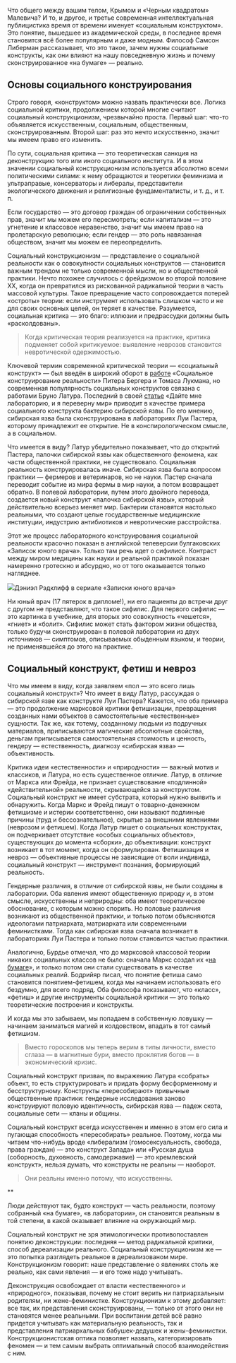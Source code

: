 Что общего между вашим телом, Крымом и «Черным квадратом» Малевича? И то, и другое, и третье современная интеллектуальная публицистика время от времени именует «социальным конструктом». Это понятие, вышедшее из академической среды, в последнее время становится всё более популярным и даже модным. Философ Самсон Либерман рассказывает, что это такое, зачем нужны социальные конструкты, как они влияют на нашу повседневную жизнь и почему сконструированное «на бумаге» — реально.

## Основы социального конструирования

Строго говоря, «конструктом» можно назвать практически все. Логика социальной критики, продолжением которой многие считают социальный конструкционизм, чрезвычайно проста. Первый шаг: что-то объявляется искусственным, социальным, общественным, сконструированным. Второй шаг: раз это нечто искусственно, значит мы имеем право его изменить.  


По сути, социальная критика — это теоретическая санкция на деконструкцию того или иного социального института. И в этом значении социальный конструкционизм используется абсолютно всеми политическими силами: к нему обращаются и теоретики феминизма и ультраправые, консерваторы и либералы, представители экологического движения и религиозные фундаменталисты, и т. д., и т. п.

Если государство — это договор граждан об ограничении собственных прав, значит мы можем его пересмотреть; если капитализм — это угнетение и классовое неравенство, значит мы имеем право на пролетарскую революцию; если гендер — это роль навязанная обществом, значит мы можем ее переопределить.

Социальный конструкционизм — представление о социальной реальности как о совокупности социальных конструктов — становится важным трендом не только современной мысли, но и общественной практики. Нечто похожее случилось с фрейдизмом во второй половине XX, когда он превратился из рискованной радикальной теории в часть массовой культуры. Такое превращение часто сопровождается потерей «остроты» теории: если инструмент использовать слишком часто и не для своих основных целей, он теряет в качестве. Разумеется, социальная критика — это благо: иллюзии и предрассудки должны быть «расколдованы».

> Когда критическая теория реализуется на практике, критика подменяет собой критикуемое: выявление неврозов становится невротической одержимостью.

Ключевой термин современной критической теории — «социальный конструкт» — был введён в широкий оборот в [работе](http://evolkov.net/soc.psychol/Berger.P.Luckmann.T/) «Социальное конструирование реальности» Питера Бергера и Томаса Лукмана, но современная популярность социальных конструктов связана с работами Бруно Латура. Последний в своей [статье](https://phil.hse.ru/data/2014/10/07/1100064473/%D0%9B%D0%B0%D1%82%D1%83%D1%80%20%D0%91.%20%D0%94%D0%B0%D0%B9%D1%82%D0%B5%20%D0%BC%D0%BD%D0%B5%20%D0%BB%D0%B0%D0%B1%D0%BE%D1%80%D0%B0%D1%82%D0%BE%D1%80%D0%B8%D1%8E%20%D0%B8%20%D1%8F%20%D0%BF%D0%B5%D1%80%D0%B5%D0%B2%D0%B5%D1%80%D0%BD%D1%83%20%D0%BC%D0%B8%D1%80.pdf) «Дайте мне лабораторию, и я переверну мир» приводит в качестве примера социального конструкта бактерию сибирской язвы. По его мнению, сибирская язва была сконструирована в лабораториях Луи Пастера, которому принадлежит ее открытие. Не в конспирологическом смысле, а в социальном. 

Что имеется в виду? Латур убедительно показывает, что до открытий Пастера, палочки сибирской язвы как общественного феномена, как части общественной практики, не существовало. Социальная реальность конструировалась иначе. Сибирская язва была вопросом практики — фермеров и ветеринаров, но не науки. Пастер сначала переводит событие из мира фермы в мир науки, а потом возвращает обратно. В полевой лаборатории, путем этого двойного перевода, создается новый конструкт «палочка сибирской язвы», который действительно всерьез меняет мир. Бактерии становятся настолько реальными, что создают целые государственные медицинские институции, индустрию антибиотиков и невротические расстройства. 

Этот же процесс лабораторного конструирования социальной реальности красочно показан в английской телеверсии булгаковских «Записок юного врача». Только там речь идет о сифилисе. Контраст между миром медицины как науки и реальной практикой показан намеренно гротескно и абсурдно, но от того оказывается только нагляднее. 

![](https://assets.discours.io/unsafe/900x/production/image/4f074c90-7e2c-11e9-8f71-f3e57dbd80ad.jpg)Дэниэл Рэдклифф в сериале «Записки юного врача»

Ни юный врач (17 пятерок в дипломе!), ни его пациенты до встречи друг с другом не представляют, что такое сифилис. Для первого сифилис — это картинка в учебнике, для вторых это совокупность «чешется», «гниет» и «болит». Сифилис может стать фактором жизни общества, только будучи сконструирован в полевой лаборатории из двух источников — симптомов, описываемых обыденным языком, и теории, не применявшейся до этого на практике.

## Социальный конструкт, фетиш и невроз 

Что мы имеем в виду, когда заявляем «пол — это всего лишь социальный конструкт»? Что имеет в виду Латур, рассуждая о сибирской язве как конструкте Луи Пастера? Кажется, что оба примера — это продолжение марксовой критики фетишизации, превращения созданных нами объектов в самостоятельные «естественные» сущности. Так же, как тотему, созданному людьми из подручных материалов, приписываются магические абсолютные свойства, деньгам приписывается самостоятельная стоимость и ценность, гендеру — естественность, диагнозу «сибирская язва» — объективность. 

Критика идеи «естественности» и «природности» — важный мотив и классиков, и Латура, но есть существенное отличие. Латур, в отличие от Маркса или Фрейда, не признает существование «подлинной» «действительной» реальности, скрывающейся за конструктом. Социальный конструкт не имеет субстрата, который нужно выявить и обнаружить. Когда Маркс и Фрейд пишут о товарно-денежном фетишизме и истерии соответственно, они называют подлинные причины (труд и бессознательное), скрытые за внешними явлениями (неврозом и фетишем). Когда Латур пишет о социальных конструктах, он подчеркивает отсутствие «особых социальных объектов», существующих до момента «сборки», до объективации: конструкт возникает в тот момент, когда он сформулирован. Фетишизация и невроз — объективные процессы не зависящие от воли индивида, социальный конструкт — инструмент познания, формирующий реальность. 

Гендерные различия, в отличие от сибирской язвы, не были созданы в лаборатории. Оба явления имеют общественную природу и, в этом смысле, искусственны и неприродны: оба имеют теоретическое обоснование, с которым можно спорить. Но половые различия возникают из общественной практики, и только потом объясняются идеологами патриархата, матриархата или современными феминистками. Тогда как сибирская язва сначала возникает в лабораториях Луи Пастера и только потом становится частью практики. 

Аналогично, Бурдье отмечал, что до марксовой классовой теории никаких социальных классов не было: сначала Маркс создал их «[на бумаге](http://bourdieu.name/content/socialnoe-prostranstvo-i-genezis-klassov#2)», и только потом они стали существовать в качестве социальных реалий. Бодрийяр писал, что понятие фетиша само становится понятием-фетишем, когда мы начинаем использовать его бездумно, для всего подряд. Оба философа показывают, что «класс», «фетиш» и другие инструменты социальной критики — это только теоретические построения и конструкты.

И когда мы это забываем, мы попадаем в собственную ловушку — начинаем заниматься магией и колдовством, впадать в тот самый фетишизм.

> Вместо гороскопов мы теперь верим в типы личности, вместо сглаза — в магнитные бури, вместо проклятия богов — в экономический кризис. 

Социальный конструкт призван, по выражению Латура «собрать» объект, то есть структурировать и придать форму бесформенному и бесструктурному. Конструкты «пересобирают» привычные общественные практики: гендерные исследования заново конструируют половую идентичность, сибирская язва — падеж скота, социальные сети — кланы и общины. 

Социальный конструкт всегда искусственен и именно в этом его сила и пугающая способность «пересобирать» реальное. Поэтому, когда мы читаем что-нибудь вроде «либерализм (гомосексуальность, свобода, права граждан) — это конструкт Запада» или «Русская душа (соборность, духовность, самодержавие) — это кремлевский конструкт», нельзя думать, что конструкты не реальны — наоборот. 

> Они реальны именно потому, что искусственны.

**

Люди действуют так, будто конструкт — часть реальности, поэтому﻿ собранный «на бумаге», «в лаборатории», он становится реальным в той степени, в какой оказывает влияние на окружающий мир.

Социальный конструкт не зря этимологически противопоставлен понятию деконструкции: последняя — метод радикальной критики, способ дереализации реального. Социальный конструкционизм же — это попытка разглядеть реальное в дереализованом мире. Конструкционизм говорит: наше представление о явлениях столь же реально, как сами явления — и его тоже надо учитывать.

Деконструкция освобождает от власти «естественного» и «природного», показывая, почему не стоит верить ни патриархальным родителям, ни жене-феминистке. Конструкционизм к этому добавляет: все так, их представления сконструированы, — только от этого они не становятся менее реальными. При воспитании детей всё равно придется учитывать как материальную реальность, так и представления патриархальных бабушек-дедушек и жены-феминистки. Конструкционистская оптика позволяет назвать, категоризировать феномен — и тем самым выбрать оптимальный способ взаимодействия с ним.
